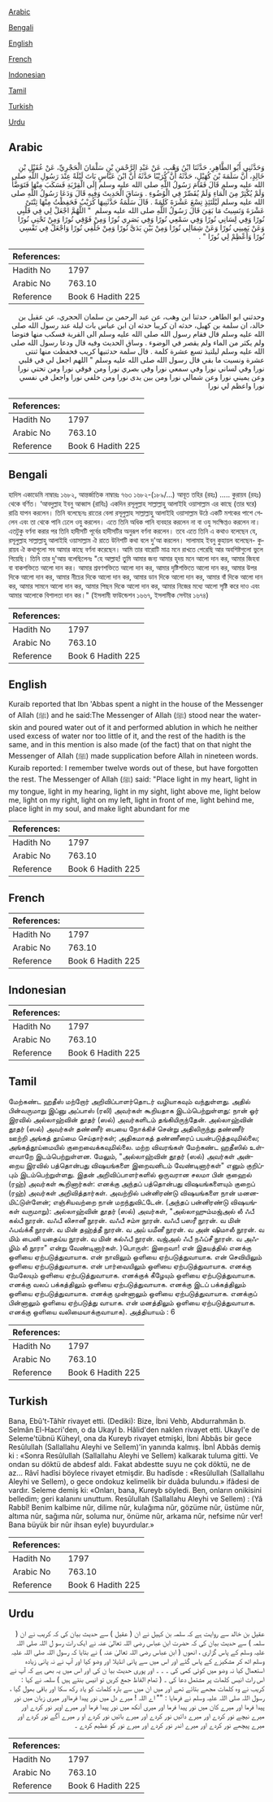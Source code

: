 [Arabic](#arabic)

[Bengali](#bengali)

[English](#english)

[French](#french)

[Indonesian](#indonesian)

[Tamil](#tamil)

[Turkish](#turkish)

[Urdu](#urdu)

## Arabic


<div dir="rtl" lang="ar" style={{fontSize:'larger',backgroundColor:'#f8f9fa',padding:20}}>
وَحَدَّثَنِي أَبُو الطَّاهِرِ، حَدَّثَنَا ابْنُ وَهْبٍ، عَنْ عَبْدِ الرَّحْمَنِ بْنِ سَلْمَانَ الْحَجْرِيِّ، عَنْ عُقَيْلِ بْنِ خَالِدٍ، أَنَّ سَلَمَةَ بْنَ كُهَيْلٍ، حَدَّثَهُ أَنَّ كُرَيْبًا حَدَّثَهُ أَنَّ ابْنَ عَبَّاسٍ بَاتَ لَيْلَةً عِنْدَ رَسُولِ اللَّهِ صلى الله عليه وسلم قَالَ فَقَامَ رَسُولُ اللَّهِ صلى الله عليه وسلم إِلَى الْقِرْبَةِ فَسَكَبَ مِنْهَا فَتَوَضَّأَ وَلَمْ يُكْثِرْ مِنَ الْمَاءِ وَلَمْ يُقَصِّرْ فِي الْوُضُوءِ ‏.‏ وَسَاقَ الْحَدِيثَ وَفِيهِ قَالَ وَدَعَا رَسُولُ اللَّهِ صلى الله عليه وسلم لَيْلَتَئِذٍ تِسْعَ عَشْرَةَ كَلِمَةً ‏.‏ قَالَ سَلَمَةُ حَدَّثَنِيهَا كُرَيْبٌ فَحَفِظْتُ مِنْهَا ثِنْتَىْ عَشْرَةَ وَنَسِيتُ مَا بَقِيَ قَالَ رَسُولُ اللَّهِ صلى الله عليه وسلم ‏ "‏ اللَّهُمَّ اجْعَلْ لِي فِي قَلْبِي نُورًا وَفِي لِسَانِي نُورًا وَفِي سَمْعِي نُورًا وَفِي بَصَرِي نُورًا وَمِنْ فَوْقِي نُورًا وَمِنْ تَحْتِي نُورًا وَعَنْ يَمِينِي نُورًا وَعَنْ شِمَالِي نُورًا وَمِنْ بَيْنِ يَدَىَّ نُورًا وَمِنْ خَلْفِي نُورًا وَاجْعَلْ فِي نَفْسِي نُورًا وَأَعْظِمْ لِي نُورًا ‏"‏ ‏.‏
</div>
<div style={{backgroundColor:'#f8f9fa',padding:20, marginBottom: 10}}><table> <thead> <tr> <th>References:</th> <th></th> </tr> </thead> <tbody><tr><td>Hadith No</td><td>1797</td></tr><tr><td>Arabic No</td><td>763.10</td></tr><tr><td>Reference</td><td>Book 6 Hadith 225</td></tr></tbody></table></div>


<div dir="rtl" lang="ar" style={{fontSize:'larger',backgroundColor:'#f8f9fa',padding:20}}>
وحدثني ابو الطاهر، حدثنا ابن وهب، عن عبد الرحمن بن سلمان الحجري، عن عقيل بن خالد، ان سلمة بن كهيل، حدثه ان كريبا حدثه ان ابن عباس بات ليلة عند رسول الله صلى الله عليه وسلم قال فقام رسول الله صلى الله عليه وسلم الى القربة فسكب منها فتوضا ولم يكثر من الماء ولم يقصر في الوضوء . وساق الحديث وفيه قال ودعا رسول الله صلى الله عليه وسلم ليلتيذ تسع عشرة كلمة . قال سلمة حدثنيها كريب فحفظت منها ثنتى عشرة ونسيت ما بقي قال رسول الله صلى الله عليه وسلم " اللهم اجعل لي في قلبي نورا وفي لساني نورا وفي سمعي نورا وفي بصري نورا ومن فوقي نورا ومن تحتي نورا وعن يميني نورا وعن شمالي نورا ومن بين يدى نورا ومن خلفي نورا واجعل في نفسي نورا واعظم لي نورا
</div>
<div style={{backgroundColor:'#f8f9fa',padding:20, marginBottom: 10}}><table> <thead> <tr> <th>References:</th> <th></th> </tr> </thead> <tbody><tr><td>Hadith No</td><td>1797</td></tr><tr><td>Arabic No</td><td>763.10</td></tr><tr><td>Reference</td><td>Book 6 Hadith 225</td></tr></tbody></table></div>

## Bengali


<div dir="ltr" lang="bn" style={{fontSize:'larger',backgroundColor:'#f8f9fa',padding:20}}>
হাদিস একাডেমি নাম্বারঃ ১৬৮২, আন্তর্জাতিক নাম্বারঃ ৭৬৩ ১৬৮২-(১৮৯/...) আবূত তহির (রহঃ) ..... কুরায়ব (রহঃ) থেকে বর্ণিত। ‘আবদুল্লাহ ইবনু আব্বাস (রাযিঃ) একদিন রসূলুল্লাহ সাল্লাল্লাহু আলাইহি ওয়াসাল্লাম এর কাছে (তার ঘরে) রাত্রি যাপন করলেন। তিনি বলেছেনঃ রাতের বেলা রসূলুল্লাহ সাল্লাল্লাহু আলাইহি ওয়াসাল্লাম উঠে একটি মশকের পাশে গেলেন এবং তা থেকে পানি ঢেলে ওযু করলেন। এতে তিনি অধিক পানি ব্যবহার করলেন না বা ওযু সংক্ষিপ্তও করলেন না। এতটুকু বর্ণনা করার পর তিনি হাদীসটি পূর্বের হাদীসটির অনুরূপ বর্ণনা করলেন। তবে এতে তিনি এ কথাও বলেছেন যে, রসূলুল্লাহ সাল্লাল্লাহু আলাইহি ওয়াসাল্লাম ঐ রাতে উনিশটি কথা বলে দু'আ করলেন। সালামাহ ইবনু কুহায়ল বলেছেন- কুরায়ব ঐ কথাগুলো সব আমার কাছে বর্ণনা করেছেন। আমি তার বারোটি মাত্র মনে রাখতে পেরেছি আর অবশিষ্টগুলো ভুলে গিয়েছি। তিনি তার দু'আয় বলেছিলেনঃ "হে আল্লাহ! তুমি আমার জন্য আমার হৃদয় মনে আলো দান কর, আমার জিহবা বা বাকশক্তিতে আলো দান কর। আমার শ্রবণশক্তিতে আলো দান কর, আমার দৃষ্টিশক্তিতে আলো দান কর, আমার উপর দিকে আলো দান কর, আমার নীচের দিকে আলো দান কর, আমার ডান দিকে আলো দান কর, আমার বাঁ দিকে আলো দান কর, আমার সামনে আলো দান কর, আমার পিছন দিকে আলো দান কর, আমার নিজের মধ্যে আলো সৃষ্টি করে দাও এবং আমার আলোকে বিশালতা দান কর।" (ইসলামী ফাউন্ডেশন ১৬৬৭, ইসলামীক সেন্টার ১৬৭৪)
</div>
<div style={{backgroundColor:'#f8f9fa',padding:20, marginBottom: 10}}><table> <thead> <tr> <th>References:</th> <th></th> </tr> </thead> <tbody><tr><td>Hadith No</td><td>1797</td></tr><tr><td>Arabic No</td><td>763.10</td></tr><tr><td>Reference</td><td>Book 6 Hadith 225</td></tr></tbody></table></div>

## English


<div dir="ltr" lang="en" style={{fontSize:'larger',backgroundColor:'#f8f9fa',padding:20}}>
Kuraib reported that Ibn 'Abbas spent a night in the house of the Messenger of Allah (ﷺ) and he said:The Messenger of Allah (ﷺ) stood near the water-skin and poured water out of it and performed ablution in which he neither used excess of water nor too little of it, and the rest of the hadith is the same, and in this mention is also made (of the fact) that on that night the Messenger of Allah (ﷺ) made supplication before Allah in nineteen words. Kuraib reported: I remember twelve words out of these, but have forgotten the rest. The Messenger of Allah (ﷺ) said: "Place light in my heart, light in my tongue, light in my hearing, light in my sight, light above me, light below me, light on my right, light on my left, light in front of me, light behind me, place light in my soul, and make light abundant for me
</div>
<div style={{backgroundColor:'#f8f9fa',padding:20, marginBottom: 10}}><table> <thead> <tr> <th>References:</th> <th></th> </tr> </thead> <tbody><tr><td>Hadith No</td><td>1797</td></tr><tr><td>Arabic No</td><td>763.10</td></tr><tr><td>Reference</td><td>Book 6 Hadith 225</td></tr></tbody></table></div>

## French


<div dir="ltr" lang="fr" style={{fontSize:'larger',backgroundColor:'#f8f9fa',padding:20}}>

</div>
<div style={{backgroundColor:'#f8f9fa',padding:20, marginBottom: 10}}><table> <thead> <tr> <th>References:</th> <th></th> </tr> </thead> <tbody><tr><td>Hadith No</td><td>1797</td></tr><tr><td>Arabic No</td><td>763.10</td></tr><tr><td>Reference</td><td>Book 6 Hadith 225</td></tr></tbody></table></div>

## Indonesian


<div dir="ltr" lang="id" style={{fontSize:'larger',backgroundColor:'#f8f9fa',padding:20}}>

</div>
<div style={{backgroundColor:'#f8f9fa',padding:20, marginBottom: 10}}><table> <thead> <tr> <th>References:</th> <th></th> </tr> </thead> <tbody><tr><td>Hadith No</td><td>1797</td></tr><tr><td>Arabic No</td><td>763.10</td></tr><tr><td>Reference</td><td>Book 6 Hadith 225</td></tr></tbody></table></div>

## Tamil


<div dir="ltr" lang="ta" style={{fontSize:'larger',backgroundColor:'#f8f9fa',padding:20}}>
மேற்கண்ட ஹதீஸ் மற்றோர் அறிவிப்பாளர்தொடர் வழியாகவும் வந்துள்ளது. அதில் பின்வருமாறு இப்னு அப்பாஸ் (ரலி) அவர்கள் கூறியதாக இடம்பெற்றுள்ளது: நான் ஓர் இரவில் அல்லாஹ்வின் தூதர் (ஸல்) அவர்களிடம் தங்கியிருந்தேன். அல்லாஹ்வின் தூதர் (ஸல்) அவர்கள் தண்ணீர் பையை நோக்கிச் சென்று அதிலிருந்து தண்ணீர் ஊற்றி அங்கத் தூய்மை செய்தார்கள்; அதிகமாகத் தண்ணீரைப் பயன்படுத்தவுமில்லை; அங்கத்தூய்மையில் குறைவைக்கவுமில்லை. மற்ற விவரங்கள் மேற்கண்ட ஹதீஸில் உள்ளவாறே இடம்பெற்றுள்ளன. மேலும், "அல்லாஹ்வின் தூதர் (ஸல்) அவர்கள் அன்றைய இரவில் பத்தொன்பது விஷயங்களை இறைவனிடம் வேண்டினார்கள்" எனும் குறிப்பும் இடம்பெற்றுள்ளது. இதன் அறிவிப்பாளர்களில் ஒருவரான சலமா பின் குஹைல் (ரஹ்) அவர்கள் கூறினார்கள்: எனக்கு அந்தப் பத்தொன்பது விஷயங்களையும் குறைப் (ரஹ்) அவர்கள் அறிவித்தார்கள். அவற்றில் பன்னிரண்டு விஷயங்களை நான் மனனமிட்டுள்ளேன்; எஞ்சியவற்றை நான் மறந்துவிட்டேன். (அந்தப் பன்னிரண்டு விஷயங்கள் வருமாறு): அல்லாஹ்வின் தூதர் (ஸல்) அவர்கள், "அல்லாஹும்மஜ்அல் லீ ஃபீ கல்பீ நூரன். வஃபீ லிசானீ நூரன். வஃபீ சம்ஈ நூரன். வஃபீ பஸரீ நூரன். வ மின் ஃபவ்க்கீ நூரன். வ மின் தஹ்த்தீ நூரன். வ அய் யமீனீ நூரன். வ அன் ஷிமாலீ நூரன். வ மிம் பைனி யதைய்ய நூரன். வ மின் கல்ஃபீ நூரன். வஜ்அல் ஃபீ நஃப்சீ நூரன். வ அஃழிம் லீ நூரா" என்று வேண்டினார்கள். )பொருள்: இறைவா! என் இதயத்தில் எனக்கு ஒளியை ஏற்படுத்துவாயாக. என் நாவிலும் ஒளியை ஏற்படுத்துவாயாக. என் செவியிலும் ஒளியை ஏற்படுத்துவாயாக. என் பார்வையிலும் ஒளியை ஏற்படுத்துவாயாக. எனக்கு மேலேயும் ஒளியை ஏற்படுத்துவாயாக. எனக்குக் கீழேயும் ஒளியை ஏற்படுத்துவாயாக. எனக்கு வலப் பக்கத்திலும் ஒளியை ஏற்படுத்துவாயாக. எனக்கு இடப் பக்கத்திலும் ஒளியை ஏற்படுத்துவாயாக. எனக்கு முன்னாலும் ஒளியை ஏற்படுத்துவாயாக. எனக்குப் பின்னாலும் ஒளியை ஏற்படுத்து வாயாக. என் மனத்திலும் ஒளியை ஏற்படுத்துவாயாக. எனக்கு ஒளியை வலிமையாக்குவாயாக). அத்தியாயம் : 6
</div>
<div style={{backgroundColor:'#f8f9fa',padding:20, marginBottom: 10}}><table> <thead> <tr> <th>References:</th> <th></th> </tr> </thead> <tbody><tr><td>Hadith No</td><td>1797</td></tr><tr><td>Arabic No</td><td>763.10</td></tr><tr><td>Reference</td><td>Book 6 Hadith 225</td></tr></tbody></table></div>

## Turkish


<div dir="ltr" lang="tr" style={{fontSize:'larger',backgroundColor:'#f8f9fa',padding:20}}>
Bana, Ebû't-Tâhîr rivayet etti. (Dediki): Bize, İbni Vehb, Abdurrahmân b. Selmân El-Hacri'den, o da Ukayl b. Hâlid'den naklen rivayet etti. Ukayl'e de Seleme'tübnü Küheyl, ona da Kureyb rivayet etmişki, İbni Abbâs bir gece Resûlullah (Sallallahu Aleyhi ve Sellem)'in yanında kalmış. İbnİ Abbâs demiş ki : «Sonra Resûlullah (Sallallahu Aleyhi ve Sellem) kalkarak tuluma gitti. Ve ondan su döktü de abdesf aldı. Fakat abdestte suyu ne çok döktü, ne de az... Râvî hadîsi böylece rivayet etmişdir. Bu hadîsde : «Resûlullah (Sallallahu Aleyhi ve Sellem), o gece ondokuz kelimelik bir duâda bulundu.» ifâdesi de vardır. Seleme demiş ki: «Onları, bana, Kureyb söyledi. Ben, onların onikisini belledim; geri kalanını unuttum. Resûlullah (Sallallahu Aleyhi ve Sellem) : (Yâ Rabbî! Benim kalbime nûr, dilime nûr, kulağıma nûr, gözüme nûr, üstüme nûr, altıma nûr, sağıma nûr, soluma nur, önüme nûr, arkama nûr, nefsime nûr ver! Bana büyük bir nûr ihsan eyle) buyurdular.»
</div>
<div style={{backgroundColor:'#f8f9fa',padding:20, marginBottom: 10}}><table> <thead> <tr> <th>References:</th> <th></th> </tr> </thead> <tbody><tr><td>Hadith No</td><td>1797</td></tr><tr><td>Arabic No</td><td>763.10</td></tr><tr><td>Reference</td><td>Book 6 Hadith 225</td></tr></tbody></table></div>

## Urdu


<div dir="rtl" lang="ur" style={{fontSize:'larger',backgroundColor:'#f8f9fa',padding:20}}>
عقیل بن خالد سے روایت ہے کہ سلمہ بن کہیل نے ان ( عقیل ) سے حدیث بیان کی کہ کریب نے ان ( سلمہ ) سے حدیث بیان کی کہ حضرت ابن عباس رضی اللہ تعالیٰ عنہ نے ایک رات رسو ل اللہ صلی اللہ علیہ وسلم کے پاس گزاری ، انھوں ( ابن عباس رضی اللہ تعالیٰ عنہ ) نے بتایا کہ رسول اللہ صلی اللہ علیہ وسلم اٹھ کر مشکیزے کے پاس گئے اور اس میں سے پانی انڈیلا اور وضو کیا اور آپ نے نہ پانی زیادہ استعمال کیا نہ وضو میں کوئی کمی کی ۔ ۔ ۔ اور پوری حدیث بیا ن کی اور اس میں یہ بھی ہے کہ آپ نے اس رات انیس کلمات پر مشتمل دعا کی ۔ ( تمام الفاظ جمع کریں تو انیس بنتے ہیں ) سلمہ نے کہا : کریب نے وہ کلمات مجھے بتائے تھے اور میں ان میں سے بارہ کلمات کو یاد رکھ سکا اور باقی بھول گیا ، رسول اللہ صلی اللہ علیہ وسلم نے فرمایا : "" اے اللہ ! میرے دل میں نور پیدا فرمااور میری زبان میں نور پیدا فرما اور میرے کان میں نور پیدا فرما اور میری آنکھ میں نور پیدا فرما اور میرے اوپر نور کردے اور میرے نیچے نور کردے اور میرے دائیں نور کردے اور میرے بائیں نور کردے او ر میرے آگے نور کردے اور میرے پیچھے نور کردے اور میرے اندر نور کردے اور میرے نور کو عظیم کردے ۔
</div>
<div style={{backgroundColor:'#f8f9fa',padding:20, marginBottom: 10}}><table> <thead> <tr> <th>References:</th> <th></th> </tr> </thead> <tbody><tr><td>Hadith No</td><td>1797</td></tr><tr><td>Arabic No</td><td>763.10</td></tr><tr><td>Reference</td><td>Book 6 Hadith 225</td></tr></tbody></table></div>